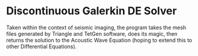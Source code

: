 # Discontinuous Galerkin DE Solver

Taken within the context of seismic imaging, the program takes the mesh files generated by Triangle and TetGen software, does its magic, then returns the solution to the Acoustic Wave Equation (hoping to extend this to other Differential Equations).






